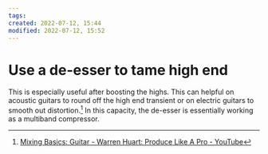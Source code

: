 ```yaml
---
tags: 
created: 2022-07-12, 15:44
modified: 2022-07-12, 15:52
---
```


# Use a de-esser to tame high end
This is especially useful after boosting the highs. This can helpful on acoustic guitars to round off the high end transient or on electric guitars to smooth out distortion.[^1] In this capacity, the de-esser is essentially working as a multiband compressor.

[^1]: [Mixing Basics: Guitar - Warren Huart: Produce Like A Pro - YouTube](https://youtu.be/C2WPNv_dTfI)